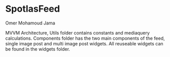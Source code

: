 # SpotlasFeed
Omer Mohamoud Jama

MVVM Architecture,
Utils folder contains constants and mediaquery calculations.
Components folder has the two main components of the feed, single image post and multi image post widgets.
All reuseable widgets can be found in the widgets folder.
